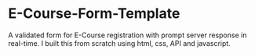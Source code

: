 # E-Course-Form-Template 
A validated form for E-Course registration with prompt server response in real-time.
I built this from scratch using html, css, API and javascript.
